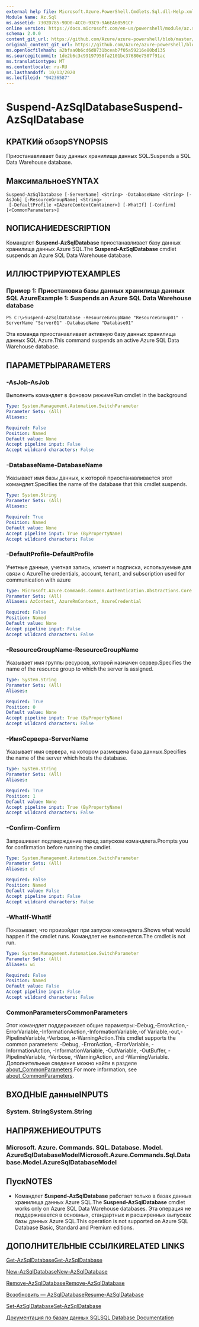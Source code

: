 ```yaml
---
external help file: Microsoft.Azure.PowerShell.Cmdlets.Sql.dll-Help.xml
Module Name: Az.Sql
ms.assetid: 7302D785-9DD0-4CC0-93C9-9A6EA60591CF
online version: https://docs.microsoft.com/en-us/powershell/module/az.sql/suspend-azsqldatabase
schema: 2.0.0
content_git_url: https://github.com/Azure/azure-powershell/blob/master/src/Sql/Sql/help/Suspend-AzSqlDatabase.md
original_content_git_url: https://github.com/Azure/azure-powershell/blob/master/src/Sql/Sql/help/Suspend-AzSqlDatabase.md
ms.openlocfilehash: a2bfaa0b6cd6d0731bceab7f05a59216e80bd135
ms.sourcegitcommit: 1de2b6c3c99197958fa2101bc37680e7507f91ac
ms.translationtype: MT
ms.contentlocale: ru-RU
ms.lasthandoff: 10/13/2020
ms.locfileid: "94236587"
---
```

# <span data-ttu-id="fca9c-101">Suspend-AzSqlDatabase</span><span class="sxs-lookup"><span data-stu-id="fca9c-101">Suspend-AzSqlDatabase</span></span>

## <span data-ttu-id="fca9c-102">КРАТКИй обзор</span><span class="sxs-lookup"><span data-stu-id="fca9c-102">SYNOPSIS</span></span>
<span data-ttu-id="fca9c-103">Приостанавливает базу данных хранилища данных SQL.</span><span class="sxs-lookup"><span data-stu-id="fca9c-103">Suspends a SQL Data Warehouse database.</span></span>

## <span data-ttu-id="fca9c-104">Максимальное</span><span class="sxs-lookup"><span data-stu-id="fca9c-104">SYNTAX</span></span>

```
Suspend-AzSqlDatabase [-ServerName] <String> -DatabaseName <String> [-AsJob] [-ResourceGroupName] <String>
 [-DefaultProfile <IAzureContextContainer>] [-WhatIf] [-Confirm] [<CommonParameters>]
```

## <span data-ttu-id="fca9c-105">NОПИСАНИЕ</span><span class="sxs-lookup"><span data-stu-id="fca9c-105">DESCRIPTION</span></span>
<span data-ttu-id="fca9c-106">Командлет **Suspend-AzSqlDatabase** приостанавливает базу данных хранилища данных Azure SQL.</span><span class="sxs-lookup"><span data-stu-id="fca9c-106">The **Suspend-AzSqlDatabase** cmdlet suspends an Azure SQL Data Warehouse database.</span></span>

## <span data-ttu-id="fca9c-107">ИЛЛЮСТРИРУЮТ</span><span class="sxs-lookup"><span data-stu-id="fca9c-107">EXAMPLES</span></span>

### <span data-ttu-id="fca9c-108">Пример 1: Приостановка базы данных хранилища данных SQL Azure</span><span class="sxs-lookup"><span data-stu-id="fca9c-108">Example 1: Suspends an Azure SQL Data Warehouse database</span></span>
```
PS C:\>Suspend-AzSqlDatabase -ResourceGroupName "ResourceGroup01" -ServerName "Server01" -DatabaseName "Database01"
```

<span data-ttu-id="fca9c-109">Эта команда приостанавливает активную базу данных хранилища данных SQL Azure.</span><span class="sxs-lookup"><span data-stu-id="fca9c-109">This command suspends an active Azure SQL Data Warehouse database.</span></span>

## <span data-ttu-id="fca9c-110">ПАРАМЕТРЫ</span><span class="sxs-lookup"><span data-stu-id="fca9c-110">PARAMETERS</span></span>

### <span data-ttu-id="fca9c-111">-AsJob</span><span class="sxs-lookup"><span data-stu-id="fca9c-111">-AsJob</span></span>
<span data-ttu-id="fca9c-112">Выполнить командлет в фоновом режиме</span><span class="sxs-lookup"><span data-stu-id="fca9c-112">Run cmdlet in the background</span></span>

```yaml
Type: System.Management.Automation.SwitchParameter
Parameter Sets: (All)
Aliases:

Required: False
Position: Named
Default value: None
Accept pipeline input: False
Accept wildcard characters: False
```

### <span data-ttu-id="fca9c-113">-DatabaseName</span><span class="sxs-lookup"><span data-stu-id="fca9c-113">-DatabaseName</span></span>
<span data-ttu-id="fca9c-114">Указывает имя базы данных, к которой приостанавливается этот командлет.</span><span class="sxs-lookup"><span data-stu-id="fca9c-114">Specifies the name of the database that this cmdlet suspends.</span></span>

```yaml
Type: System.String
Parameter Sets: (All)
Aliases:

Required: True
Position: Named
Default value: None
Accept pipeline input: True (ByPropertyName)
Accept wildcard characters: False
```

### <span data-ttu-id="fca9c-115">-DefaultProfile</span><span class="sxs-lookup"><span data-stu-id="fca9c-115">-DefaultProfile</span></span>
<span data-ttu-id="fca9c-116">Учетные данные, учетная запись, клиент и подписка, используемые для связи с Azure</span><span class="sxs-lookup"><span data-stu-id="fca9c-116">The credentials, account, tenant, and subscription used for communication with azure</span></span>

```yaml
Type: Microsoft.Azure.Commands.Common.Authentication.Abstractions.Core.IAzureContextContainer
Parameter Sets: (All)
Aliases: AzContext, AzureRmContext, AzureCredential

Required: False
Position: Named
Default value: None
Accept pipeline input: False
Accept wildcard characters: False
```

### <span data-ttu-id="fca9c-117">-ResourceGroupName</span><span class="sxs-lookup"><span data-stu-id="fca9c-117">-ResourceGroupName</span></span>
<span data-ttu-id="fca9c-118">Указывает имя группы ресурсов, которой назначен сервер.</span><span class="sxs-lookup"><span data-stu-id="fca9c-118">Specifies the name of the resource group to which the server is assigned.</span></span>

```yaml
Type: System.String
Parameter Sets: (All)
Aliases:

Required: True
Position: 0
Default value: None
Accept pipeline input: True (ByPropertyName)
Accept wildcard characters: False
```

### <span data-ttu-id="fca9c-119">-ИмяСервера</span><span class="sxs-lookup"><span data-stu-id="fca9c-119">-ServerName</span></span>
<span data-ttu-id="fca9c-120">Указывает имя сервера, на котором размещена база данных.</span><span class="sxs-lookup"><span data-stu-id="fca9c-120">Specifies the name of the server which hosts the database.</span></span>

```yaml
Type: System.String
Parameter Sets: (All)
Aliases:

Required: True
Position: 1
Default value: None
Accept pipeline input: True (ByPropertyName)
Accept wildcard characters: False
```

### <span data-ttu-id="fca9c-121">-Confirm</span><span class="sxs-lookup"><span data-stu-id="fca9c-121">-Confirm</span></span>
<span data-ttu-id="fca9c-122">Запрашивает подтверждение перед запуском командлета.</span><span class="sxs-lookup"><span data-stu-id="fca9c-122">Prompts you for confirmation before running the cmdlet.</span></span>

```yaml
Type: System.Management.Automation.SwitchParameter
Parameter Sets: (All)
Aliases: cf

Required: False
Position: Named
Default value: False
Accept pipeline input: False
Accept wildcard characters: False
```

### <span data-ttu-id="fca9c-123">-WhatIf</span><span class="sxs-lookup"><span data-stu-id="fca9c-123">-WhatIf</span></span>
<span data-ttu-id="fca9c-124">Показывает, что произойдет при запуске командлета.</span><span class="sxs-lookup"><span data-stu-id="fca9c-124">Shows what would happen if the cmdlet runs.</span></span>
<span data-ttu-id="fca9c-125">Командлет не выполняется.</span><span class="sxs-lookup"><span data-stu-id="fca9c-125">The cmdlet is not run.</span></span>

```yaml
Type: System.Management.Automation.SwitchParameter
Parameter Sets: (All)
Aliases: wi

Required: False
Position: Named
Default value: False
Accept pipeline input: False
Accept wildcard characters: False
```

### <span data-ttu-id="fca9c-126">CommonParameters</span><span class="sxs-lookup"><span data-stu-id="fca9c-126">CommonParameters</span></span>
<span data-ttu-id="fca9c-127">Этот командлет поддерживает общие параметры:-Debug,-ErrorAction,-ErrorVariable,-InformationAction,-InformationVariable,-of Variable,-out,-PipelineVariable,-Verbose, и-WarningAction.</span><span class="sxs-lookup"><span data-stu-id="fca9c-127">This cmdlet supports the common parameters: -Debug, -ErrorAction, -ErrorVariable, -InformationAction, -InformationVariable, -OutVariable, -OutBuffer, -PipelineVariable, -Verbose, -WarningAction, and -WarningVariable.</span></span> <span data-ttu-id="fca9c-128">Дополнительные сведения можно найти в разделе [about_CommonParameters](http://go.microsoft.com/fwlink/?LinkID=113216).</span><span class="sxs-lookup"><span data-stu-id="fca9c-128">For more information, see [about_CommonParameters](http://go.microsoft.com/fwlink/?LinkID=113216).</span></span>

## <span data-ttu-id="fca9c-129">ВХОДНЫЕ данные</span><span class="sxs-lookup"><span data-stu-id="fca9c-129">INPUTS</span></span>

### <span data-ttu-id="fca9c-130">System. String</span><span class="sxs-lookup"><span data-stu-id="fca9c-130">System.String</span></span>

## <span data-ttu-id="fca9c-131">НАПРЯЖЕНИЕ</span><span class="sxs-lookup"><span data-stu-id="fca9c-131">OUTPUTS</span></span>

### <span data-ttu-id="fca9c-132">Microsoft. Azure. Commands. SQL. Database. Model. AzureSqlDatabaseModel</span><span class="sxs-lookup"><span data-stu-id="fca9c-132">Microsoft.Azure.Commands.Sql.Database.Model.AzureSqlDatabaseModel</span></span>

## <span data-ttu-id="fca9c-133">Пуск</span><span class="sxs-lookup"><span data-stu-id="fca9c-133">NOTES</span></span>
* <span data-ttu-id="fca9c-134">Командлет **Suspend-AzSqlDatabase** работает только в базах данных хранилища данных Azure SQL.</span><span class="sxs-lookup"><span data-stu-id="fca9c-134">The **Suspend-AzSqlDatabase** cmdlet works only on Azure SQL Data Warehouse databases.</span></span> <span data-ttu-id="fca9c-135">Эта операция не поддерживается в основных, стандартных и расширенных выпусках базы данных Azure SQL.</span><span class="sxs-lookup"><span data-stu-id="fca9c-135">This operation is not supported on Azure SQL Database Basic, Standard and Premium editions.</span></span>

## <span data-ttu-id="fca9c-136">ДОПОЛНИТЕЛЬНЫЕ ССЫЛКИ</span><span class="sxs-lookup"><span data-stu-id="fca9c-136">RELATED LINKS</span></span>

[<span data-ttu-id="fca9c-137">Get-AzSqlDatabase</span><span class="sxs-lookup"><span data-stu-id="fca9c-137">Get-AzSqlDatabase</span></span>](./Get-AzSqlDatabase.md)

[<span data-ttu-id="fca9c-138">New-AzSqlDatabase</span><span class="sxs-lookup"><span data-stu-id="fca9c-138">New-AzSqlDatabase</span></span>](./New-AzSqlDatabase.md)

[<span data-ttu-id="fca9c-139">Remove-AzSqlDatabase</span><span class="sxs-lookup"><span data-stu-id="fca9c-139">Remove-AzSqlDatabase</span></span>](./Remove-AzSqlDatabase.md)

[<span data-ttu-id="fca9c-140">Возобновить — AzSqlDatabase</span><span class="sxs-lookup"><span data-stu-id="fca9c-140">Resume-AzSqlDatabase</span></span>](./Resume-AzSqlDatabase.md)

[<span data-ttu-id="fca9c-141">Set-AzSqlDatabase</span><span class="sxs-lookup"><span data-stu-id="fca9c-141">Set-AzSqlDatabase</span></span>](./Set-AzSqlDatabase.md)

[<span data-ttu-id="fca9c-142">Документация по базам данных SQL</span><span class="sxs-lookup"><span data-stu-id="fca9c-142">SQL Database Documentation</span></span>](https://docs.microsoft.com/azure/sql-database/)


